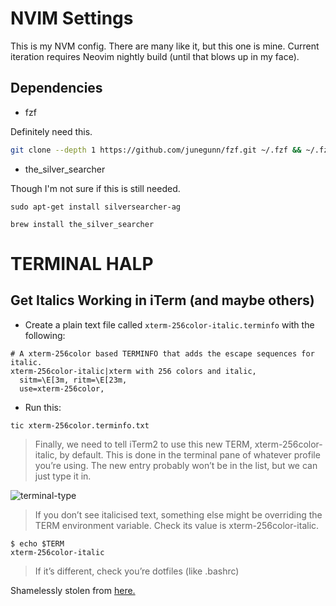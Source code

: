 # NVIM Settings

This is my NVM config. There are many like it, but this one is mine.  Current iteration requires Neovim nightly build (until that blows up in my face).

## Dependencies

* fzf

Definitely need this.

```bash
git clone --depth 1 https://github.com/junegunn/fzf.git ~/.fzf && ~/.fzf/install
```

* the_silver_searcher

Though I'm not sure if this is still needed.

```sudo apt-get install silversearcher-ag```

```brew install the_silver_searcher```

# TERMINAL HALP

## Get Italics Working in iTerm (and maybe others)

* Create a plain text file called `xterm-256color-italic.terminfo` with the following:

```
# A xterm-256color based TERMINFO that adds the escape sequences for italic.
xterm-256color-italic|xterm with 256 colors and italic,
  sitm=\E[3m, ritm=\E[23m,
  use=xterm-256color,
```

* Run this:

```tic xterm-256color.terminfo.txt```

> Finally, we need to tell iTerm2 to use this new TERM, xterm-256color-italic, by default. This is done in the terminal pane of whatever profile you’re using. The new entry probably won’t be in the list, but we can just type it in.

![terminal-type](./terminal-type.jpeg)

> If you don’t see italicised text, something else might be overriding the TERM environment variable. Check its value is xterm-256color-italic.

```
$ echo $TERM
xterm-256color-italic
```

> If it’s different, check you’re dotfiles (like .bashrc)

Shamelessly stolen from [here.](https://alexpearce.me/2014/05/italics-in-iterm2-vim-tmux/)
